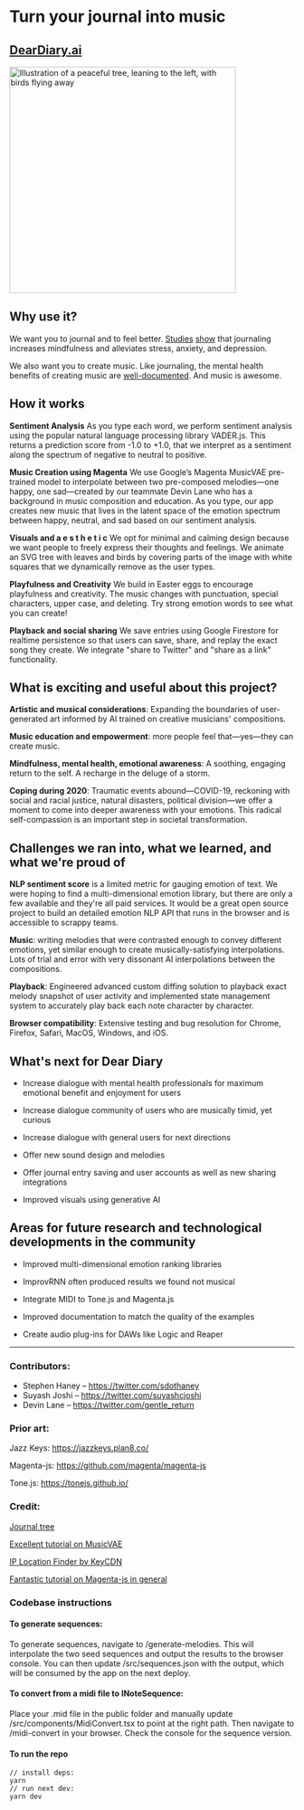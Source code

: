 # Turn your journal into music
## [DearDiary.ai](https://deardiary.ai/)

<img src="https://deardiary.ai/complete-tree.png" width="400" alt="Illustration of a peaceful tree, leaning to the left, with birds flying away" />

## Why use it?
We want you to journal and to feel better. [Studies](https://pubmed.ncbi.nlm.nih.gov/23790815/) [show](https://pubmed.ncbi.nlm.nih.gov/16942980/) that journaling increases mindfulness and alleviates stress, anxiety, and depression.

We also want you to create music. Like journaling, the mental health benefits of creating music are [well-documented](https://www.sciencedirect.com/science/article/abs/pii/S0272735809000026). And music is awesome.

## How it works
**Sentiment Analysis**
As you type each word, we perform sentiment analysis using the popular natural language processing library VADER.js. This returns a prediction score from -1.0 to +1.0, that we interpret as a sentiment along the spectrum of negative to neutral to positive. 

**Music Creation using Magenta**
We use Google’s Magenta MusicVAE pre-trained model to interpolate between two pre-composed melodies—one happy, one sad—created by our teammate Devin Lane who has a background in music composition and education.  As you type, our app creates new music that lives in the latent space of the emotion spectrum between happy, neutral, and sad based on our sentiment analysis. 

**Visuals and a e s t h e t i c**
We opt for minimal and calming design because we want people to freely express their thoughts and feelings. We animate an SVG tree with leaves and birds by covering parts of the image with white squares that we dynamically remove as the user types. 

**Playfulness and Creativity**
We build in Easter eggs to encourage playfulness and creativity. The music changes with punctuation, special characters, upper case, and deleting. Try strong emotion words to see what you can create!

**Playback and social sharing**
We save entries using Google Firestore for realtime persistence so that users can save, share, and replay the exact song they create. We integrate "share to Twitter" and "share as a link" functionality. 

## What is exciting and useful about this project?

**Artistic and musical considerations**: Expanding the boundaries of user-generated art informed by AI trained on creative musicians' compositions. 

**Music education and empowerment**: more people feel that—yes—they can create music. 

**Mindfulness, mental health, emotional awareness**: A soothing, engaging return to the self. A recharge in the deluge of a storm. 

**Coping during 2020**: Traumatic events abound—COVID-19, reckoning with social and racial justice, natural disasters, political division—we offer a moment to come into deeper awareness with your emotions. This radical self-compassion is an important step in societal transformation. 

## Challenges we ran into, what we learned, and what we're proud of
**NLP sentiment score** is a limited metric for gauging emotion of text. We were hoping to find a multi-dimensional emotion library, but there are only a few available and they're all paid services. It would be a great open source project to build an detailed emotion NLP API that runs in the browser and is accessible to scrappy teams.

**Music**: writing melodies that were contrasted enough to convey different emotions, yet similar enough to create musically-satisfying interpolations. Lots of trial and error with very dissonant AI interpolations between the compositions.

**Playback**: Engineered advanced custom diffing solution to playback exact melody snapshot of user activity and implemented state management system to accurately play back each note character by character.  

**Browser compatibility**: Extensive testing and bug resolution for Chrome, Firefox, Safari, MacOS, Windows, and iOS. 

## What's next for Dear Diary

- Increase dialogue with mental health professionals for maximum emotional benefit and enjoyment for users

- Increase dialogue community of users who are musically timid, yet curious

- Increase dialogue with general users for next directions

- Offer new sound design and melodies

- Offer journal entry saving and user accounts as well as new sharing integrations

- Improved visuals using generative AI

## Areas for future research and technological developments in the community

- Improved multi-dimensional emotion ranking libraries

- ImprovRNN often produced results we found not musical

- Integrate MIDI to Tone.js and Magenta.js

- Improved documentation to match the quality of the examples

- Create audio plug-ins for DAWs like Logic and Reaper

---

### Contributors:

- Stephen Haney – https://twitter.com/sdothaney
- Suyash Joshi – https://twitter.com/suyashcjoshi
- Devin Lane – https://twitter.com/gentle_return

### Prior art:

Jazz Keys: https://jazzkeys.plan8.co/

Magenta-js: https://github.com/magenta/magenta-js

Tone.js: https://tonejs.github.io/

### Credit:

[Journal tree](http://clipart-library.com/clip-art/tree-silhouette-svg-25.htm)

[Excellent tutorial on MusicVAE](https://medium.com/@torinblankensmith/melody-mixer-using-deeplearn-js-to-mix-melodies-in-the-browser-8ad5b42b4d0b)

[IP Location Finder by KeyCDN](https://tools.keycdn.com/geo)

[Fantastic tutorial on Magenta-js in general](https://hello-magenta.glitch.me/)

### Codebase instructions

#### To generate sequences:

To generate sequences, navigate to /generate-melodies. This will interpolate the two seed sequences and output the results to the browser console. You can then update /src/sequences.json with the output, which will be consumed by the app on the next deploy.

#### To convert from a midi file to INoteSequence:

Place your .mid file in the public folder and manually update /src/components/MidiConvert.tsx to point at the right path. Then navigate to /midi-convert in your browser. Check the console for the sequence version.

#### To run the repo

```
// install deps:
yarn
// run next dev:
yarn dev
```
